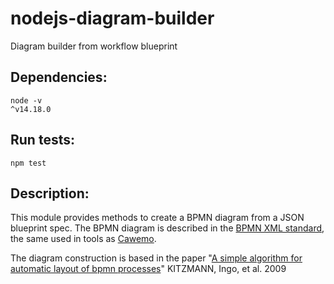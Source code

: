 # nodejs-diagram-builder
Diagram builder from workflow blueprint

## Dependencies:

``` {.sh}
node -v
^v14.18.0
```

## Run tests:

``` {.sh}
npm test
```

## Description:

This module provides methods to create a BPMN diagram from a JSON blueprint spec. The BPMN diagram is described in the [BPMN XML standard](https://www.omg.org/spec/BPMN/2.0/), the same used in tools as [Cawemo](https://cawemo.com/).

The diagram construction is based in the paper "[A simple algorithm for automatic layout of bpmn processes](https://www.researchgate.net/publication/221542866_A_Simple_Algorithm_for_Automatic_Layout_of_BPMN_Processes)" KITZMANN, Ingo, et al. 2009
